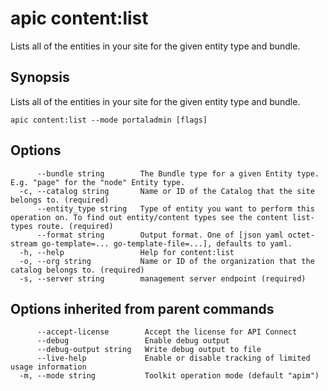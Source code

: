 # apic content:list

Lists all of the entities in your site for the given entity type and bundle.

## Synopsis

Lists all of the entities in your site for the given entity type and bundle.

```
apic content:list --mode portaladmin [flags]
```

## Options

```
      --bundle string        The Bundle type for a given Entity type. E.g. "page" for the "node" Entity type.
  -c, --catalog string       Name or ID of the Catalog that the site belongs to. (required)
      --entity_type string   Type of entity you want to perform this operation on. To find out entity/content types see the content list-types route. (required)
      --format string        Output format. One of [json yaml octet-stream go-template=... go-template-file=...], defaults to yaml.
  -h, --help                 Help for content:list
  -o, --org string           Name or ID of the organization that the catalog belongs to. (required)
  -s, --server string        management server endpoint (required)
```

## Options inherited from parent commands

```
      --accept-license        Accept the license for API Connect
      --debug                 Enable debug output
      --debug-output string   Write debug output to file
      --live-help             Enable or disable tracking of limited usage information
  -m, --mode string           Toolkit operation mode (default "apim")
```
